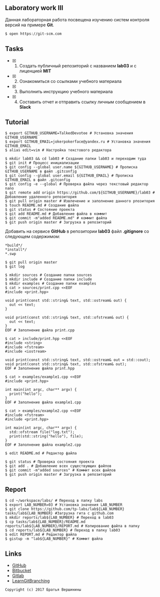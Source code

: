 
## Laboratory work III

Данная лабораторная работа посвещена изучению систем контроля версий на примере **Git**.

```bash
$ open https://git-scm.com
```

## Tasks

- [X] 1. Создать публичный репозиторий с названием **lab03** и с лиценцией **MIT**
- [X] 2. Ознакомиться со ссылками учебного материала
- [X] 3. Выполнить инструкцию учебного материала
- [X] 4. Составить отчет и отправить ссылку личным сообщением в **Slack**

## Tutorial

```ShellSession
$ export GITHUB_USERNAME=TalkedDevotee # Установка значения GITHUB_USERNAME
$ export GITHUB_EMAIL=jokerpokerface@yandex.ru # Установка значения GITHUB_EMAIL
$ alias edit=vim # Настройка текстового редактора
```

```ShellSession
$ mkdir lab03 && cd lab03 # Создание папки lab03 и переходим туда
$ git init # Процесс инициализации
$ git config --global user.name ${GITHUB_USERNAME} # Прописка GITHUB_USERNAME в файл .gitconfig
$ git config --global user.email ${GITHUB_EMAIL} # Прописка GITHUB_EMAIL в файл .gitconfig
$ git config -e --global # Проверка файла через текстовый редактор nano
$ git remote add origin https://github.com/${GITHUB_USERNAME}/lab03 # Добавление удаленного репозитория
$ git pull origin master # Извлечение и заполнение данного рпозитория
$ touch README.md # Создание файла
$ git status # Состояние проекта
$ git add README.md # Добавление файла в коммит
$ git commit -m"added README.md" # коммит файла
$ git push origin master # Загрузка в репозиторий
```

Добавить на сервисе **GitHub** в репозитории **lab03** файл **.gitignore**
со следующем содержимом:

```ShellSession
*build*/
*install*/
*.swp
```

```ShellSession
$ git pull origin master
$ git log
```

```ShellSession
$ mkdir sources # Создание папки sources
$ mkdir include # Создание папки include
$ mkdir examples # Создание папки examples
$ cat > sources/print.cpp <<EOF
#include <print.hpp>

void print(const std::string& text, std::ostream& out) {
  out << text;
}

void print(const std::string& text, std::ofstream& out) {
  out << text;
}
EOF # Заполнение файла print.cpp
```

```ShellSession
$ cat > include/print.hpp <<EOF
#include <string>
#include <fstream>
#include <iostream>

void print(const std::string& text, std::ostream& out = std::cout);
void print(const std::string& text, std::ofstream& out);
EOF # Заполнение файла print.hpp
```

```ShellSession
$ cat > examples/example1.cpp <<EOF
#include <print.hpp>

int main(int argc, char** argv) {
  print("hello");
}
EOF # Заполнение файла example1.cpp
```

```ShellSession
$ cat > examples/example2.cpp <<EOF
#include <fstream>
#include <print.hpp>

int main(int argc, char** argv) {
  std::ofstream file("log.txt");
  print(std::string("hello"), file);
}
EOF # Заполнение файла example2.cpp
```

```ShellSession
$ edit README.md # Редактор файла
```

```ShellSession
$ git status # Проверка состояния проекта
$ git add . # Добавление всех существующих файлов
$ git commit -m"added sources" # Коммит всех файлов
$ git push origin master # Загрузка в репозиторий
```

## Report

```ShellSession
$ cd ~/workspace/labs/ # Переход в папку labs
$ export LAB_NUMBER=03 # Установка значения LAB_NUMBER
$ git clone https://github.com/tp-labs/lab${LAB_NUMBER} tasks/lab${LAB_NUMBER} #Загрузка гита с github.com
$ mkdir reports/lab${LAB_NUMBER} # Переход в lab03
$ cp tasks/lab${LAB_NUMBER}/README.md reports/lab${LAB_NUMBER}/REPORT.md # Копирование файла в папку
$ cd reports/lab${LAB_NUMBER} # Переход в папку lab03
$ edit REPORT.md # Редактор файла
$ gistup -m "lab${LAB_NUMBER}" # Коммит файла
```

## Links

- [GitHub](https://github.com)
- [Bitbucket](https://bitbucket.org)
- [Gitlab](https://about.gitlab.com)
- [LearnGitBranching](http://learngitbranching.js.org/)

```
Copyright (c) 2017 Братья Вершинины
```

